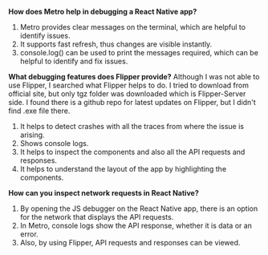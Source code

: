 **How does Metro help in debugging a React Native app?**
1. Metro provides clear messages on the terminal, which are helpful to identify issues.
2. It supports fast refresh, thus changes are visible instantly.
3. console.log() can be used to print the messages required, which can be helpful to identify and fix issues.

**What debugging features does Flipper provide?**
Although I was not able to use Flipper, I searched what Flipper helps to do. I tried to download from official site, but only tgz folder was downloaded which is Flipper-Server side. I found there is a github repo for latest updates on Flipper, but I didn't find .exe file there.
1. It helps to detect crashes with all the traces from where the issue is arising.
2. Shows console logs.
3. It helps to inspect the components and also all the API requests and responses.
4. It helps to understand the layout of the app by highlighting the components.

**How can you inspect network requests in React Native?**
1. By opening the JS debugger on the React Native app, there is an option for the network that displays the API requests.
2. In Metro, console logs show the API response, whether it is data or an error.
3. Also, by using Flipper, API requests and responses can be viewed.